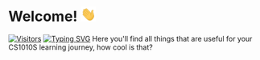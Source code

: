 # Welcome! <img src="https://raw.githubusercontent.com/ABSphreak/ABSphreak/master/gifs/Hi.gif" width="30px" />
<a href="https://github.com/RussellDash332"><img src="https://visitor-badge.laobi.icu/badge?page_id=cs1010s" alt="Visitors"></a>
[![Typing SVG](https://readme-typing-svg.herokuapp.com?color=%2308C7C5&vCenter=true&multiline=true&lines=Python+is+fun%2C+how+cool+is+that%3F)](https://git.io/typing-svg)
Here you'll find all things that are useful for your CS1010S learning journey, how cool is that?